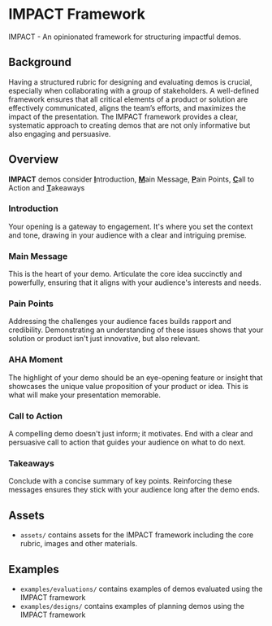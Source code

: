 # IMPACT Framework
IMPACT - An opinionated framework for structuring impactful demos.

## Background

Having a structured rubric for designing and evaluating demos is crucial, especially when collaborating with a group of stakeholders. A well-defined framework ensures that all critical elements of a product or solution are effectively communicated, aligns the team’s efforts, and maximizes the impact of the presentation. The IMPACT framework provides a clear, systematic approach to creating demos that are not only informative but also engaging and persuasive.

## Overview

**IMPACT** demos consider <ins>**I**</ins>ntroduction, <ins>**M**</ins>ain Message, <ins>**P**</ins>ain Points, <ins>**C**</ins>all to Action and <ins>**T**</ins>akeaways

### Introduction
Your opening is a gateway to engagement. It's where you set the context and tone, drawing in your audience with a clear and intriguing premise.

### Main Message
This is the heart of your demo. Articulate the core idea succinctly and powerfully, ensuring that it aligns with your audience's interests and needs.

### Pain Points
Addressing the challenges your audience faces builds rapport and credibility. Demonstrating an understanding of these issues shows that your solution or product isn't just innovative, but also relevant.

### AHA Moment
The highlight of your demo should be an eye-opening feature or insight that showcases the unique value proposition of your product or idea. This is what will make your presentation memorable.

### Call to Action
A compelling demo doesn't just inform; it motivates. End with a clear and persuasive call to action that guides your audience on what to do next.

### Takeaways
Conclude with a concise summary of key points. Reinforcing these messages ensures they stick with your audience long after the demo ends.

## Assets
* `assets/` contains assets for the IMPACT framework including the core rubric, images and other materials.

## Examples
* `examples/evaluations/` contains examples of demos evaluated using the IMPACT framework
* `examples/designs/` contains examples of planning demos using the IMPACT framework
